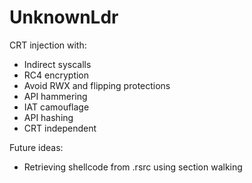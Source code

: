 # UnknownLdr

CRT injection with:
- Indirect syscalls
- RC4 encryption
- Avoid RWX and flipping protections
- API hammering
- IAT camouflage
- API hashing
- CRT independent

Future ideas:
- Retrieving shellcode from .rsrc using section walking
